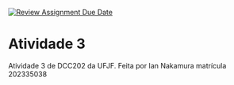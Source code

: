 [![Review Assignment Due Date](https://classroom.github.com/assets/deadline-readme-button-24ddc0f5d75046c5622901739e7c5dd533143b0c8e959d652212380cedb1ea36.svg)](https://classroom.github.com/a/yBmgqoZR)
# Atividade 3

Atividade 3 de DCC202 da UFJF. Feita por Ian Nakamura matrícula 202335038